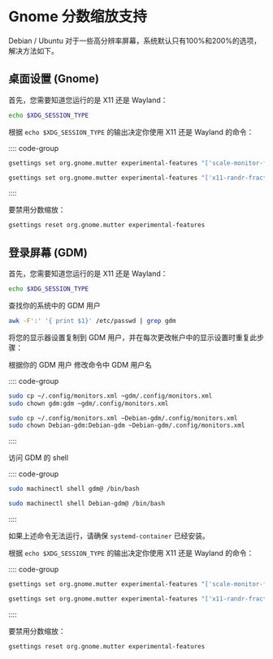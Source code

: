 # Gnome 分数缩放支持

Debian / Ubuntu 对于一些高分辨率屏幕，系统默认只有100%和200%的选项，解决方法如下。

## 桌面设置 (Gnome)

首先，您需要知道您运行的是 X11 还是 Wayland：

```bash 
echo $XDG_SESSION_TYPE
```

根据 `echo $XDG_SESSION_TYPE` 的输出决定你使用 X11 还是 Wayland 的命令：

:::: code-group
```bash [wayland]
gsettings set org.gnome.mutter experimental-features "['scale-monitor-framebuffer']"
```

```bash [x11]
gsettings set org.gnome.mutter experimental-features "['x11-randr-fractional-scaling']"
```
::::

要禁用分数缩放：

```bash
gsettings reset org.gnome.mutter experimental-features
```

## 登录屏幕 (GDM)

首先，您需要知道您运行的是 X11 还是 Wayland：

```bash 
echo $XDG_SESSION_TYPE
```

查找你的系统中的 GDM 用户

```bash
awk -F':' '{ print $1}' /etc/passwd | grep gdm
```

将您的显示器设置复制到 GDM 用户，并在每次更改帐户中的显示设置时重复此步骤：

根据你的 GDM 用户 修改命令中 GDM 用户名

:::: code-group
```bash [gdm]
sudo cp ~/.config/monitors.xml ~gdm/.config/monitors.xml
sudo chown gdm:gdm ~gdm/.config/monitors.xml
```

```bash [Debian-gdm]
sudo cp ~/.config/monitors.xml ~Debian-gdm/.config/monitors.xml
sudo chown Debian-gdm:Debian-gdm ~Debian-gdm/.config/monitors.xml
```
::::

访问 GDM 的 shell

:::: code-group
```bash [gdm]
sudo machinectl shell gdm@ /bin/bash
```

```bash [Debian-gdm]
sudo machinectl shell Debian-gdm@ /bin/bash
```
::::

如果上述命令无法运行，请确保 `systemd-container` 已经安装。

根据 `echo $XDG_SESSION_TYPE` 的输出决定你使用 X11 还是 Wayland 的命令：

:::: code-group
```bash [wayland]
gsettings set org.gnome.mutter experimental-features "['scale-monitor-framebuffer']"
```

```bash [x11]
gsettings set org.gnome.mutter experimental-features "['x11-randr-fractional-scaling']"
```
::::


要禁用分数缩放：

```bash
gsettings reset org.gnome.mutter experimental-features
```

